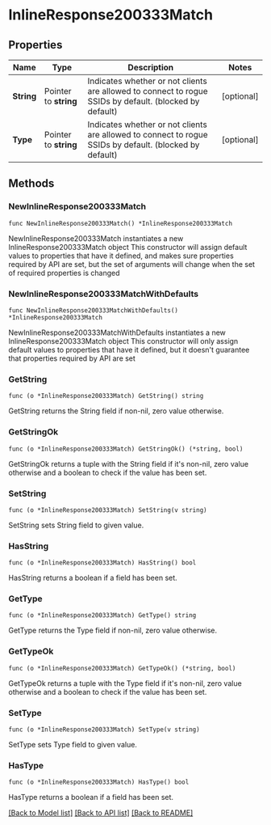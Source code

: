 # InlineResponse200333Match

## Properties

Name | Type | Description | Notes
------------ | ------------- | ------------- | -------------
**String** | Pointer to **string** | Indicates whether or not clients are allowed to        connect to rogue SSIDs by default. (blocked by default) | [optional] 
**Type** | Pointer to **string** | Indicates whether or not clients are allowed to        connect to rogue SSIDs by default. (blocked by default) | [optional] 

## Methods

### NewInlineResponse200333Match

`func NewInlineResponse200333Match() *InlineResponse200333Match`

NewInlineResponse200333Match instantiates a new InlineResponse200333Match object
This constructor will assign default values to properties that have it defined,
and makes sure properties required by API are set, but the set of arguments
will change when the set of required properties is changed

### NewInlineResponse200333MatchWithDefaults

`func NewInlineResponse200333MatchWithDefaults() *InlineResponse200333Match`

NewInlineResponse200333MatchWithDefaults instantiates a new InlineResponse200333Match object
This constructor will only assign default values to properties that have it defined,
but it doesn't guarantee that properties required by API are set

### GetString

`func (o *InlineResponse200333Match) GetString() string`

GetString returns the String field if non-nil, zero value otherwise.

### GetStringOk

`func (o *InlineResponse200333Match) GetStringOk() (*string, bool)`

GetStringOk returns a tuple with the String field if it's non-nil, zero value otherwise
and a boolean to check if the value has been set.

### SetString

`func (o *InlineResponse200333Match) SetString(v string)`

SetString sets String field to given value.

### HasString

`func (o *InlineResponse200333Match) HasString() bool`

HasString returns a boolean if a field has been set.

### GetType

`func (o *InlineResponse200333Match) GetType() string`

GetType returns the Type field if non-nil, zero value otherwise.

### GetTypeOk

`func (o *InlineResponse200333Match) GetTypeOk() (*string, bool)`

GetTypeOk returns a tuple with the Type field if it's non-nil, zero value otherwise
and a boolean to check if the value has been set.

### SetType

`func (o *InlineResponse200333Match) SetType(v string)`

SetType sets Type field to given value.

### HasType

`func (o *InlineResponse200333Match) HasType() bool`

HasType returns a boolean if a field has been set.


[[Back to Model list]](../README.md#documentation-for-models) [[Back to API list]](../README.md#documentation-for-api-endpoints) [[Back to README]](../README.md)


